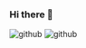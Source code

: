 ### Hi there 👋

<!--
**kimyounjune/kimyounjune** is a ✨ _special_ ✨ repository because its `README.md` (this file) appears on your GitHub profile.

Here are some ideas to get you started:

- 🔭 I’m currently working on ...
- 🌱 I’m currently learning ...
- 👯 I’m looking to collaborate on ...
- 🤔 I’m looking for help with ...
- 💬 Ask me about ...
- 📫 How to reach me: ...
- 😄 Pronouns: ...
- ⚡ Fun fact: ...
-->
![github](https://img.shields.io/badge/Iconfinder-1A1B1F?style=for-the-badge&logo=Iconfinder&logoColor=white)
![github](https://github-readme-stats.vercel.app/api?username={username}&theme=blue-green)
